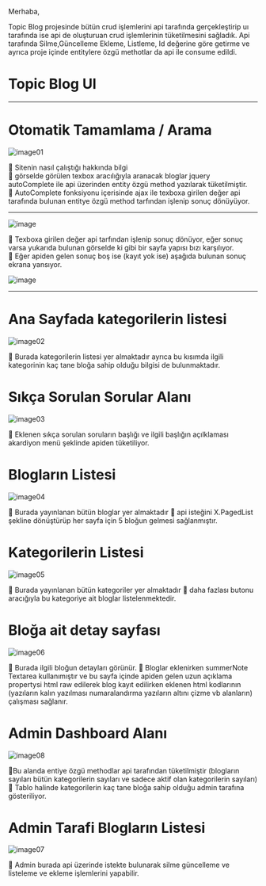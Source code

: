 Merhaba,

Topic Blog projesinde bütün crud işlemlerini api tarafında gerçekleştirip uı tarafında ise api de oluşturuan crud işlemlerinin tüketilmesini sağladık.
Api tarafında Silme,Güncelleme Ekleme, Listleme, Id değerine göre getirme ve ayrıca proje içinde entitylere özgü methotlar da api ile consume edildi.

<h1>Topic Blog UI</h1>
<hr>
<h1>Otomatik Tamamlama / Arama </h1>

![image01](https://github.com/Sinantosun/MyAcademyTopic/assets/145317724/29e5e219-ec8b-4446-b018-40c2cd748a7b)

📌 Sitenin nasıl çalıştığı hakkında bilgi<br>
📌 görselde görülen texbox aracılığıyla aranacak bloglar jquery autoComplete ile api üzerinden entity özgü method yazılarak tüketilmiştir.<br>
📌 AutoComplete fonksiyonu içerisinde ajax ile texboxa girilen değer api tarafında bulunan entitye özgü method tarfından işlenip sonuç dönüyüyor.<br>

<hr>

![image](https://github.com/Sinantosun/MyAcademyTopic/assets/145317724/32d67ec0-1bde-49bc-b580-8bd10713262e)

📌 Texboxa girilen değer api tarfından işlenip sonuç dönüyor, eğer sonuç varsa yukarıda bulunan görselde ki gibi bir sayfa yapısı bızı karşılıyor.<br>
📌 Eğer apiden gelen sonuç boş ise (kayıt yok ise) aşağıda bulunan sonuç ekrana yansıyor.<br>

![image](https://github.com/Sinantosun/MyAcademyTopic/assets/145317724/1a79d578-e618-48c3-84c2-bb3ab685510d)

<hr>

<h1>Ana Sayfada kategorilerin listesi</h1>

![image02](https://github.com/Sinantosun/MyAcademyTopic/assets/145317724/df048f80-2bae-43c2-b816-cecd89d85d1c)

📌 Burada kategorilerin listesi yer almaktadır ayrıca bu kısımda ilgili kategorinin kaç tane bloğa sahip olduğu bilgisi de bulunmaktadır.

<h1>Sıkça Sorulan Sorular Alanı</h1>

![image03](https://github.com/Sinantosun/MyAcademyTopic/assets/145317724/516a508f-8cee-4a16-a8ee-8a34a0cf9de9)

📌 Eklenen sıkça sorulan soruların başlığı ve ilgili başlığın açılklaması akardiyon menü şeklinde apiden tüketiliyor.

<h1>Blogların Listesi</h1>

![image04](https://github.com/Sinantosun/MyAcademyTopic/assets/145317724/0fd6fc97-66e1-40c6-899f-3b1169723798)

📌 Burada yayınlanan bütün bloglar yer almaktadır
📌 api isteğini X.PagedList şekline dönüştürüp her sayfa için 5 bloğun gelmesi sağlanmıştır.

<h1>Kategorilerin Listesi</h1>

![image05](https://github.com/Sinantosun/MyAcademyTopic/assets/145317724/11e0e4b5-482a-4f88-8203-d1ac0222b48b)

📌 Burada yayınlanan bütün kategoriler yer almaktadır
📌 daha fazlası butonu aracığıyla bu kategoriye ait bloglar listelenmektedir.

<h1>Bloğa ait detay sayfası</h1>

![image06](https://github.com/Sinantosun/MyAcademyTopic/assets/145317724/6f32bdc2-8d7f-44f7-a924-e5032e0bdabb)

📌 Burada ilgili bloğun detayları görünür.
📌 Bloglar eklenirken summerNote Textarea kullanımıştır ve bu sayfa içinde apiden gelen uzun açıklama propertysi html raw edilerek blog kayıt edilirken eklenen html kodlarının (yazıların kalın yazılması numaralandırma yazıların altını çizme vb alanların) çalışması sağlanır.

<h1>Admin Dashboard Alanı</h1>

![image08](https://github.com/Sinantosun/MyAcademyTopic/assets/145317724/0a99dd93-8049-418e-a84f-2ddde1e012de)

📌Bu alanda entiye özgü methodlar api tarafından tüketilmiştir (blogların sayıları bütün kategorilerin sayıları ve sadece aktif olan kategorilerin sayıları)
📌 Tablo halinde kategorilerin kaç tane bloğa sahip olduğu admin tarafına gösteriliyor.

<h1>Admin Tarafi Blogların Listesi</h1>

![image07](https://github.com/Sinantosun/MyAcademyTopic/assets/145317724/a2e65efc-e9e4-45ff-bf4b-2c3412cad240)

📌 Admin burada api üzerinde istekte bulunarak silme güncelleme ve listeleme ve ekleme işlemlerini yapabilir.





